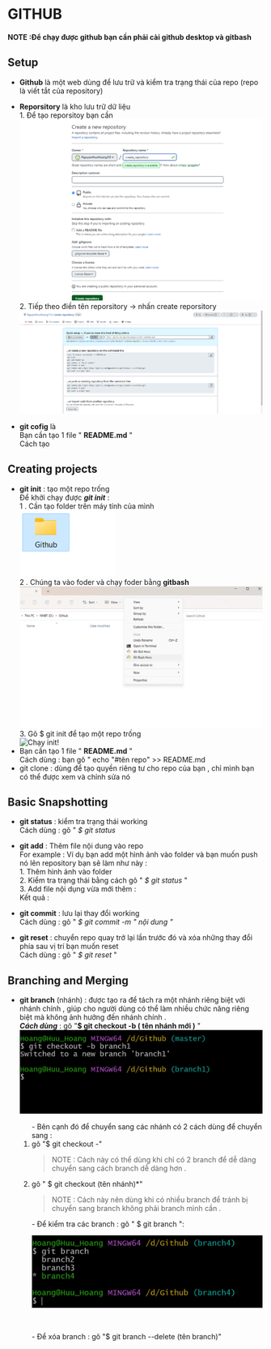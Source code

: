 # **GITHUB**

#### NOTE :Để chạy được github bạn cần phải cài **github desktop và gitbash** <br>
## Setup 
* **Github** là một web dùng để lưu trữ và kiểm tra trạng thái của repo (repo là viết tắt của repository)
* **Reporsitory** là kho lưu trữ dữ liệu <br> 1. Để tạo reporsitoy bạn cần <br> ![Tạo reporsitory!](/Screenshot%202023-02-27%20151732.png) <br > 2. Tiếp theo điền tên reporsitory -> nhấn create reporsitory  ![Kết quả create repository !](/K%E1%BA%BFt%20qu%E1%BA%A3%20create%20repository.png)

* **git cofig** là 
   <br> Bạn cần tạo 1 file " **README.md** " <br>
   Cách tạo 
     <!-- <br> hình ảnh  -->
## Creating projects
*  **git init** : tạo một repo trống <br> Để khởi chạy được ___git init___ :
      <br> 1 . Cần tạo folder trên máy tính của mình <br> ![Tạo foder!](/Screenshot%202023-02-27%20153230.png)
      <br>2 . Chúng ta vào foder và chạy foder bằng **gitbash** 
      ![Chạy foder bằng gitbash](/Screenshot%202023-02-27%20153255.png)
      <br>3. Gõ $ git init để tạo một repo trống <br> ![Chạy init!](/T%E1%BA%A1o%20README.mn.png)
* Bạn cần tạo 1 file " **README.md** " <br>
   Cách dùng : bạn gõ " echo "#tên repo" >> README.md
     <!-- <br> ![Tạo REAME.md!](/) <br> -->
* git clone : dùng để tạo quyền riêng tư cho repo của bạn , chỉ mình bạn có thể được xem và chỉnh sửa nó 

## Basic Snapshotting 
* **git status** : kiểm tra trạng thái working 
   <br> Cách dùng : gõ " *$ git status*
   <!-- hình ảnh  -->

* **git add** : Thêm file nội dung vào repo <br> For example : Ví dụ bạn add một hình ảnh vào folder và bạn muốn push nó lên repository bạn sẽ làm như này :
 <br> 1. Thêm hình ảnh vào folder 
 <br> 2. Kiểm tra trạng thái bằng cách gõ " *$ git status* "
 <br> 3. Add file nội dụng vừa mới thêm :
    <br> Kết quả : 
    <!-- hình ảnh  -->
*  **git commit** : lưu lại thay đổi working
   <br>Cách dùng : gõ " *$ git commit -m " nội dung "* 
   <!-- hình ảnh  -->
* **git reset** : chuyển repo quay trở lại lần trước đó và xóa những thay đổi phía sau vị trí bạn muốn reset
  <br> Cách dùng : gõ " *$ git reset* "
  <!-- <br> hình ảnh  -->
## Branching and Merging
* **git branch** (nhánh) : được tạo ra để tách ra một nhánh riêng biệt với nhánh chính , giúp cho người dùng có thể làm nhiều chức năng riêng biệt mà không ảnh hưởng đến nhánh chính .
  <br> ***Cách dùng*** : gõ "**$ git checkout -b ( tên nhánh mới )** "
  <br>![Tạo branch mới](/t%E1%BA%A1o%20th%C3%AAm%20branch%20.jpg)
   <ol > - Bên cạnh đó để chuyển sang các nhánh có 2 cách dùng để chuyển sang :
      <li> gõ "$ git checkout -"</li>
   
   >  NOTE : Cách này có thể dùng khi chỉ có 2 branch để dễ dàng chuyển sang cách branch dễ dàng hơn .
   <!-- <br> hình ảnh  --> 
  
     <li>gõ " $ git checkout (tên nhánh)*"</li>
  
     > NOTE : Cách này nên dùng khi có nhiều branch để tránh bị chuyển sang branch không phải branch mình cần . 
   <!-- <br> hình ảnh  --> 
   </ol>
   <ol>- Để kiểm tra các branch : gõ " $ git branch ":
    
   ![Kiểm tra cách branch](/Check%20branch.jpg)
   </ol>  

   <br> <ol>- Để xóa branch : gõ "$ git branch --delete (tên branch)"
   <!-- <br> hình ảnh  --> 
   


   
   
   